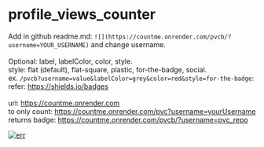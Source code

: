 # profile_views_counter

Add in github readme.md: `![](https://countme.onrender.com/pvcb/?username=YOUR_USERNAME)` and change username.
<br />
<br />
Optional: label, labelColor, color, style.
<br />
style: flat (default), flat-square, plastic, for-the-badge, social.
<br />
ex. `/pvcb?username=value&labelColor=grey&color=red&style=for-the-badge`:
<br />
refer: https://shields.io/badges
<br />
<br />
url: https://countme.onrender.com
<br />
to only count: https://countme.onrender.com/pvc?username=yourUsername
<br />
returns badge: https://countme.onrender.com/pvcb/?username=pvc_repo

[![err](https://countme.onrender.com/pvcb/?username=pvc_repo&color=blue&labelColor=white&style=flat)](https://github.com/haki-user/profile_views_counter/)
